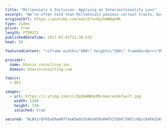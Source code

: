 ```yaml
---
title: "Millennials & Inclusion: Applying an Intersectionality Lens"
excerpt: "We’re often told that Millennials possess certain traits, but the generalizations made about Millennials represent a homogeneous cross-section — that is, Millennials who belong to the dominant culture.   In this video, DEI expert Ritu Bhasin discusses intersectionality and how applying an intersectionality"
originalUrl: https://youtube.com/watch?v=8g1bmNBqnMk
type: video
price: Free
length: PT5M37S
publishedDateTime: 2017-03-01T21:38:53Z
heat: 50

featuredContent: "<iframe width=\"800\" height=\"500\" frameborder=\"0\" src=\"https://www.youtube.com/embed/8g1bmNBqnMk\" allow=\"accelerometer; autoplay; encrypted-media; gyroscope; picture-in-picture\" allowfullscreen></iframe>"

provider:
  name: bhasin consulting inc.
  domain: bhasinconsulting.com

topics:
  - DEI

images:
  - url: https://i.ytimg.com/vi/8g1bmNBqnMk/maxresdefault.jpg
    width: 1280
    height: 720
    isCached: true

secured: "NLBX1rQF0IwERwmRYT4uW3wOCG54EeH5ReM4PVZ7QGP/5NYCc0QzcKAPAZoR+Yj0jNoj6+vQAqcOxez+s1cokYbBZx6As7U5hFI+anF9oQTyuY4srR4Z0eTJtWWm3ageq2uiTtURfduD6cW5D2fRrOgEv6Aef0UHAHYHRb+cYAL9CruenmqXnLppkvJ9tvPNUoCl6qJx4682l7gW1T5Qmrn01t2wovpMGirlAkaALXWhGHm6XYaGun5tN42SLutUCsKZtAWrgwtu0lsNEU6d0Pyi09NRs9GBtYEMqgIEM2oSrH0sTsD3jDJsx+mOT6s0V4YfJxvvqVYole3BDSstY3IX2FmdpHmqeuNZk3KihA9VbHkqJRdpCpHKfHlCO/cS1n3RwNj7ge5vq5nJkEqqrePhj05mfwVdXMOEC6Qb8kc=;Rgeg10VrSpuzqUTfEDKFGg=="
---
```


